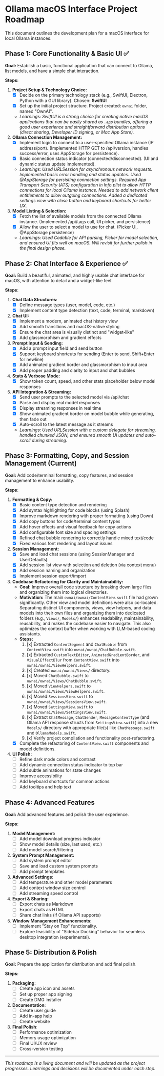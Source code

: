 # Ollama macOS Interface Project Roadmap

This document outlines the development plan for a macOS interface for local Ollama instances.

## Phase 1: Core Functionality & Basic UI ✅

**Goal:** Establish a basic, functional application that can connect to Ollama, list models, and have a simple chat interaction.

**Steps:**

1.  **Project Setup & Technology Choice:**
    *   [x] Decide on the primary technology stack (e.g., SwiftUI, Electron, Python with a GUI library). Chosen: **SwiftUI**
    *   [x] Set up the initial project structure. Project created: `ownai` folder, named "OwnAI".
    *   *Learnings: SwiftUI is a strong choice for creating native macOS applications that can be easily shared as `.app` bundles, offering a good user experience and straightforward distribution options (direct sharing, Developer ID signing, or Mac App Store).*
2.  **Ollama Connection Management:**
    *   [x] Implement logic to connect to a user-specified Ollama instance (IP address/port). (Implemented HTTP GET to /api/version, handles success/error, uses AppStorage for persistence).
    *   [x] Basic connection status indicator (connected/disconnected). (UI and dynamic status update implemented).
    *   *Learnings: Used URLSession for asynchronous network requests. Implemented basic error handling and status updates. Used @AppStorage for persisting connection settings. Required App Transport Security (ATS) configuration in Info.plist to allow HTTP connections for local Ollama instance. Needed to add network client entitlements to allow outgoing connections. Added a dedicated settings view with close button and keyboard shortcuts for better UX.*
3.  **Model Listing & Selection:**
    *   [x] Fetch the list of available models from the connected Ollama instance. (Implemented /api/tags call, UI picker, and persistence)
    *   [x] Allow the user to select a model to use for chat. (Picker UI, @AppStorage persistence)
    *   *Learnings: Used Codable for API parsing, Picker for model selection, and ensured UI fits well on macOS. Will revisit for further polish in the final design phase.*

## Phase 2: Chat Interface & Experience ✅

**Goal:** Build a beautiful, animated, and highly usable chat interface for macOS, with attention to detail and a widget-like feel.

**Steps:**

1.  **Chat Data Structures:**
    *   [x] Define message types (user, model, code, etc.)
    *   [x] Implement content type detection (text, code, terminal, markdown)
2.  **Chat UI:**
    *   [x] Implement a modern, animated chat history view
    *   [x] Add smooth transitions and macOS-native styling
    *   [x] Ensure the chat area is visually distinct and "widget-like"
    *   [x] Add glassmorphism and gradient effects
3.  **Prompt Input & Sending:**
    *   [x] Add a prompt input field and send button
    *   [x] Support keyboard shortcuts for sending (Enter to send, Shift+Enter for newline)
    *   [x] Add animated gradient border and glassmorphism to input area
    *   [x] Add proper padding and clarity to input and chat bubbles
4.  **Stats & Verbose Mode:**
    *   [x] Show token count, speed, and other stats placeholder below model responses
5.  **API Integration & Streaming:**
    *   [x] Send user prompts to the selected model via /api/chat
    *   [x] Parse and display real model responses
    *   [x] Display streaming responses in real time
    *   [x] Show animated gradient border on model bubble while generating, then fade out
    *   [x] Auto-scroll to the latest message as it streams
    *   *Learnings: Used URLSession with a custom delegate for streaming, handled chunked JSON, and ensured smooth UI updates and auto-scroll during streaming.*

## Phase 3: Formatting, Copy, and Session Management (Current)

**Goal:** Add code/terminal formatting, copy features, and session management to enhance usability.

**Steps:**

1.  **Formatting & Copy:**
    *   [x] Basic content type detection and rendering
    *   [x] Add syntax highlighting for code blocks (using Splash)
    *   [x] Improve markdown rendering with proper formatting (using Down)
    *   [x] Add copy buttons for code/terminal content types
    *   [x] Add hover effects and visual feedback for copy actions
    *   [x] Add configurable font size and spacing settings
    *   [x] Refined chat bubble rendering to correctly handle mixed text/code
    *   [x] Fixed various font rendering and layout issues
2.  **Session Management:**
    *   [x] Save and load chat sessions (using SessionManager and UserDefaults)
    *   [x] Add session list view with selection and deletion (via context menu)
    *   [x] Add session naming and organization
    *   [x] Implement session export/import
3.  **Codebase Refactoring for Clarity and Maintainability:**
    *   **Goal:** Improve overall code structure by breaking down large files and organizing them into logical directories.
    *   **Motivation:** The main `ownai/ownai/ContentView.swift` file had grown significantly. Other view and model definitions were also co-located. Separating distinct UI components, views, view helpers, and data models into their own files and organizing them into dedicated folders (e.g., `Views/`, `Models/`) enhances readability, maintainability, reusability, and makes the codebase easier to navigate. This also optimizes the context buffer when working with LLM-based coding assistants.
    *   **Steps:**
        1.  [x] Extracted `ContentSegment` and `ChatBubble` from `ContentView.swift` into `ownai/ownai/ChatBubble.swift`.
        2.  [x] Extracted `CustomTextEditor`, `AnimatedGradientBorder`, and `VisualEffectBlur` from `ContentView.swift` into `ownai/ownai/ViewHelpers.swift`.
        3.  [x] Created `ownai/ownai/Views/` directory.
        4.  [x] Moved `ChatBubble.swift` to `ownai/ownai/Views/ChatBubble.swift`.
        5.  [x] Moved `ViewHelpers.swift` to `ownai/ownai/Views/ViewHelpers.swift`.
        6.  [x] Moved `SessionsView.swift` to `ownai/ownai/Views/SessionsView.swift`.
        7.  [x] Moved `SettingsView.swift` to `ownai/ownai/Views/SettingsView.swift`.
        8.  [x] Extract `ChatMessage`, `ChatSender`, `MessageContentType` (and Ollama API response structs from `SettingsView.swift`) into a new `Models/` directory with appropriate file(s) like `ChatMessage.swift` and `OllamaModels.swift`.
        9.  [x] Verify project compilation and functionality post-refactoring.
    *   [x] Complete the refactoring of `ContentView.swift` components and model definitions.
4.  **UI Polish:**
    *   [ ] Refine dark mode colors and contrast
    *   [ ] Add dynamic connection status indicator to top bar
    *   [ ] Add subtle animations for state changes
    *   [ ] Improve accessibility
    *   [ ] Add keyboard shortcuts for common actions 
    *   [ ] Add tooltips and help text

## Phase 4: Advanced Features

**Goal:** Add advanced features and polish the user experience.

**Steps:**

1.  **Model Management:**
    *   [ ] Add model download progress indicator
    *   [ ] Show model details (size, last used, etc.)
    *   [ ] Add model search/filtering
2.  **System Prompt Management:**
    *   [ ] Add system prompt editor
    *   [ ] Save and load custom system prompts
    *   [ ] Add prompt templates
3.  **Advanced Settings:**
    *   [ ] Add temperature and other model parameters
    *   [ ] Add context window size control
    *   [ ] Add streaming speed control
4.  **Export & Sharing:**
    *   [ ] Export chats as Markdown
    *   [ ] Export chats as HTML
    *   [ ] Share chat links (if Ollama API supports)
5.  **Window Management Enhancements:**
    *   [ ] Implement "Stay on Top" functionality.
    *   [ ] Explore feasibility of "Sidebar Docking" behavior for seamless desktop integration (experimental).

## Phase 5: Distribution & Polish

**Goal:** Prepare the application for distribution and add final polish.

**Steps:**

1.  **Packaging:**
    *   [ ] Create app icon and assets
    *   [ ] Set up proper app signing
    *   [ ] Create DMG installer
2.  **Documentation:**
    *   [ ] Create user guide
    *   [ ] Add in-app help
    *   [ ] Create website
3.  **Final Polish:**
    *   [ ] Performance optimization
    *   [ ] Memory usage optimization
    *   [ ] Final UI/UX review
    *   [ ] Cross-version testing

---

*This roadmap is a living document and will be updated as the project progresses. Learnings and decisions will be documented under each step.* 